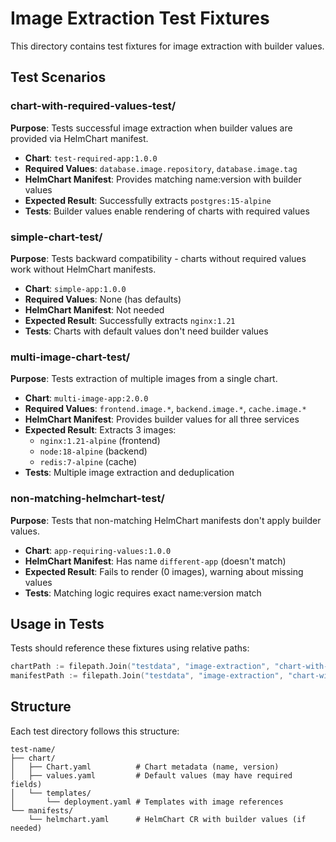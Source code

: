 # Image Extraction Test Fixtures

This directory contains test fixtures for image extraction with builder values.

## Test Scenarios

### chart-with-required-values-test/
**Purpose**: Tests successful image extraction when builder values are provided via HelmChart manifest.

- **Chart**: `test-required-app:1.0.0`
- **Required Values**: `database.image.repository`, `database.image.tag`
- **HelmChart Manifest**: Provides matching name:version with builder values
- **Expected Result**: Successfully extracts `postgres:15-alpine`
- **Tests**: Builder values enable rendering of charts with required values

### simple-chart-test/
**Purpose**: Tests backward compatibility - charts without required values work without HelmChart manifests.

- **Chart**: `simple-app:1.0.0`
- **Required Values**: None (has defaults)
- **HelmChart Manifest**: Not needed
- **Expected Result**: Successfully extracts `nginx:1.21`
- **Tests**: Charts with default values don't need builder values

### multi-image-chart-test/
**Purpose**: Tests extraction of multiple images from a single chart.

- **Chart**: `multi-image-app:2.0.0`
- **Required Values**: `frontend.image.*`, `backend.image.*`, `cache.image.*`
- **HelmChart Manifest**: Provides builder values for all three services
- **Expected Result**: Extracts 3 images:
  - `nginx:1.21-alpine` (frontend)
  - `node:18-alpine` (backend)
  - `redis:7-alpine` (cache)
- **Tests**: Multiple image extraction and deduplication

### non-matching-helmchart-test/
**Purpose**: Tests that non-matching HelmChart manifests don't apply builder values.

- **Chart**: `app-requiring-values:1.0.0`
- **HelmChart Manifest**: Has name `different-app` (doesn't match)
- **Expected Result**: Fails to render (0 images), warning about missing values
- **Tests**: Matching logic requires exact name:version match

## Usage in Tests

Tests should reference these fixtures using relative paths:
```go
chartPath := filepath.Join("testdata", "image-extraction", "chart-with-required-values-test", "chart")
manifestPath := filepath.Join("testdata", "image-extraction", "chart-with-required-values-test", "manifests", "*.yaml")
```

## Structure

Each test directory follows this structure:
```
test-name/
├── chart/
│   ├── Chart.yaml          # Chart metadata (name, version)
│   ├── values.yaml         # Default values (may have required fields)
│   └── templates/
│       └── deployment.yaml # Templates with image references
└── manifests/
    └── helmchart.yaml      # HelmChart CR with builder values (if needed)
```


